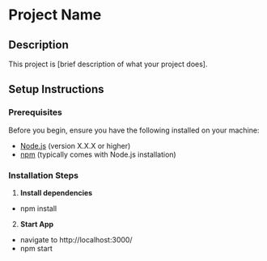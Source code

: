 # Project Name

## Description
This project is [brief description of what your project does].

## Setup Instructions

### Prerequisites
Before you begin, ensure you have the following installed on your machine:
- [Node.js](https://nodejs.org/) (version X.X.X or higher)
- [npm](https://www.npmjs.com/) (typically comes with Node.js installation)

### Installation Steps
1. **Install dependencies**
- npm install

2. **Start App**
- navigate to  http://localhost:3000/
- npm start
   
